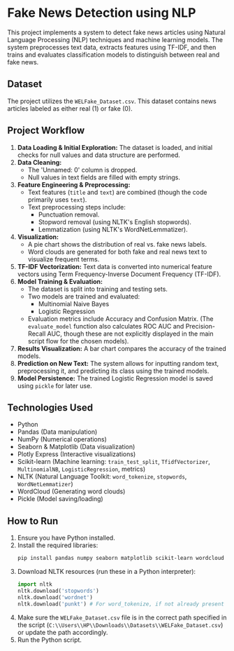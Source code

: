 # Fake News Detection using NLP

This project implements a system to detect fake news articles using Natural Language Processing (NLP) techniques and machine learning models. The system preprocesses text data, extracts features using TF-IDF, and then trains and evaluates classification models to distinguish between real and fake news.

## Dataset

The project utilizes the `WELFake_Dataset.csv`. This dataset contains news articles labeled as either real (1) or fake (0).

## Project Workflow

1.  **Data Loading & Initial Exploration:** The dataset is loaded, and initial checks for null values and data structure are performed.
2.  **Data Cleaning:**
    *   The 'Unnamed: 0' column is dropped.
    *   Null values in text fields are filled with empty strings.
3.  **Feature Engineering & Preprocessing:**
    *   Text features (`title` and `text`) are combined (though the code primarily uses `text`).
    *   Text preprocessing steps include:
        *   Punctuation removal.
        *   Stopword removal (using NLTK's English stopwords).
        *   Lemmatization (using NLTK's WordNetLemmatizer).
4.  **Visualization:**
    *   A pie chart shows the distribution of real vs. fake news labels.
    *   Word clouds are generated for both fake and real news text to visualize frequent terms.
5.  **TF-IDF Vectorization:** Text data is converted into numerical feature vectors using Term Frequency-Inverse Document Frequency (TF-IDF).
6.  **Model Training & Evaluation:**
    *   The dataset is split into training and testing sets.
    *   Two models are trained and evaluated:
        *   Multinomial Naive Bayes
        *   Logistic Regression
    *   Evaluation metrics include Accuracy and Confusion Matrix. (The `evaluate_model` function also calculates ROC AUC and Precision-Recall AUC, though these are not explicitly displayed in the main script flow for the chosen models).
7.  **Results Visualization:** A bar chart compares the accuracy of the trained models.
8.  **Prediction on New Text:** The system allows for inputting random text, preprocessing it, and predicting its class using the trained models.
9.  **Model Persistence:** The trained Logistic Regression model is saved using `pickle` for later use.

## Technologies Used

*   Python
*   Pandas (Data manipulation)
*   NumPy (Numerical operations)
*   Seaborn & Matplotlib (Data visualization)
*   Plotly Express (Interactive visualizations)
*   Scikit-learn (Machine learning: `train_test_split`, `TfidfVectorizer`, `MultinomialNB`, `LogisticRegression`, metrics)
*   NLTK (Natural Language Toolkit: `word_tokenize`, `stopwords`, `WordNetLemmatizer`)
*   WordCloud (Generating word clouds)
*   Pickle (Model saving/loading)

## How to Run

1.  Ensure you have Python installed.
2.  Install the required libraries:
    ```bash
    pip install pandas numpy seaborn matplotlib scikit-learn wordcloud nltk plotly pickle
    ```
3.  Download NLTK resources (run these in a Python interpreter):
    ```python
    import nltk
    nltk.download('stopwords')
    nltk.download('wordnet')
    nltk.download('punkt') # For word_tokenize, if not already present
    ```
4.  Make sure the `WELFake_Dataset.csv` file is in the correct path specified in the script (`C:\\Users\\HP\\Downloads\\Datasets\\WELFake_Dataset.csv`) or update the path accordingly.
5.  Run the Python script.

